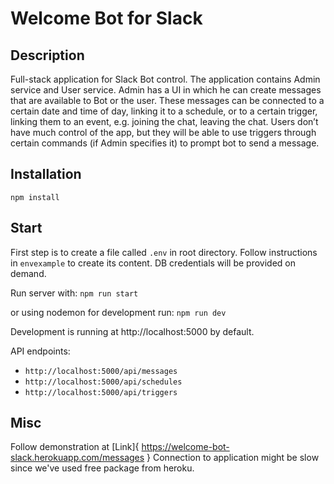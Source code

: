 # Welcome Bot for Slack

## Description

Full-stack application for Slack Bot control. The application contains Admin service and User service. Admin has a UI in which he can create messages that are available to Bot or the user. These messages can be connected to a certain date and time of day, linking it to a schedule, or to a certain trigger, linking them to an event, e.g. joining the chat, leaving the chat.
Users don’t have much control of the app, but they will be able to use triggers through certain commands (if Admin specifies it) to prompt bot to send a message.

## Installation
`npm install`

## Start

First step is to create a file called `.env` in root directory. Follow instructions in `envexample` to create its content. DB credentials will be provided on demand.

Run server with:
`npm run start`

or using nodemon for development run:
`npm run dev`

Development is running at http://localhost:5000 by default.

API endpoints:
  - `http://localhost:5000/api/messages`
  - `http://localhost:5000/api/schedules`
  - `http://localhost:5000/api/triggers`

## Misc
Follow demonstration at [Link]{ https://welcome-bot-slack.herokuapp.com/messages }
Connection to application might be slow since we've used free package from heroku.